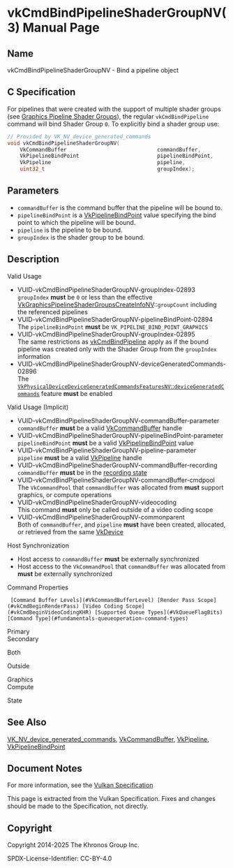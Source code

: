 # vkCmdBindPipelineShaderGroupNV(3) Manual Page

## Name

vkCmdBindPipelineShaderGroupNV - Bind a pipeline object



## [](#_c_specification)C Specification

For pipelines that were created with the support of multiple shader groups (see [Graphics Pipeline Shader Groups](https://registry.khronos.org/vulkan/specs/latest/html/vkspec.html#graphics-shadergroups)), the regular `vkCmdBindPipeline` command will bind Shader Group `0`. To explicitly bind a shader group use:

```c++
// Provided by VK_NV_device_generated_commands
void vkCmdBindPipelineShaderGroupNV(
    VkCommandBuffer                             commandBuffer,
    VkPipelineBindPoint                         pipelineBindPoint,
    VkPipeline                                  pipeline,
    uint32_t                                    groupIndex);
```

## [](#_parameters)Parameters

- `commandBuffer` is the command buffer that the pipeline will be bound to.
- `pipelineBindPoint` is a [VkPipelineBindPoint](https://registry.khronos.org/vulkan/specs/latest/man/html/VkPipelineBindPoint.html) value specifying the bind point to which the pipeline will be bound.
- `pipeline` is the pipeline to be bound.
- `groupIndex` is the shader group to be bound.

## [](#_description)Description

Valid Usage

- [](#VUID-vkCmdBindPipelineShaderGroupNV-groupIndex-02893)VUID-vkCmdBindPipelineShaderGroupNV-groupIndex-02893  
  `groupIndex` **must** be `0` or less than the effective [VkGraphicsPipelineShaderGroupsCreateInfoNV](https://registry.khronos.org/vulkan/specs/latest/man/html/VkGraphicsPipelineShaderGroupsCreateInfoNV.html)::`groupCount` including the referenced pipelines
- [](#VUID-vkCmdBindPipelineShaderGroupNV-pipelineBindPoint-02894)VUID-vkCmdBindPipelineShaderGroupNV-pipelineBindPoint-02894  
  The `pipelineBindPoint` **must** be `VK_PIPELINE_BIND_POINT_GRAPHICS`
- [](#VUID-vkCmdBindPipelineShaderGroupNV-groupIndex-02895)VUID-vkCmdBindPipelineShaderGroupNV-groupIndex-02895  
  The same restrictions as [vkCmdBindPipeline](https://registry.khronos.org/vulkan/specs/latest/man/html/vkCmdBindPipeline.html) apply as if the bound pipeline was created only with the Shader Group from the `groupIndex` information
- [](#VUID-vkCmdBindPipelineShaderGroupNV-deviceGeneratedCommands-02896)VUID-vkCmdBindPipelineShaderGroupNV-deviceGeneratedCommands-02896  
  The [`VkPhysicalDeviceDeviceGeneratedCommandsFeaturesNV`::`deviceGeneratedCommands`](https://registry.khronos.org/vulkan/specs/latest/html/vkspec.html#features-deviceGeneratedCommandsNV) feature **must** be enabled

Valid Usage (Implicit)

- [](#VUID-vkCmdBindPipelineShaderGroupNV-commandBuffer-parameter)VUID-vkCmdBindPipelineShaderGroupNV-commandBuffer-parameter  
  `commandBuffer` **must** be a valid [VkCommandBuffer](https://registry.khronos.org/vulkan/specs/latest/man/html/VkCommandBuffer.html) handle
- [](#VUID-vkCmdBindPipelineShaderGroupNV-pipelineBindPoint-parameter)VUID-vkCmdBindPipelineShaderGroupNV-pipelineBindPoint-parameter  
  `pipelineBindPoint` **must** be a valid [VkPipelineBindPoint](https://registry.khronos.org/vulkan/specs/latest/man/html/VkPipelineBindPoint.html) value
- [](#VUID-vkCmdBindPipelineShaderGroupNV-pipeline-parameter)VUID-vkCmdBindPipelineShaderGroupNV-pipeline-parameter  
  `pipeline` **must** be a valid [VkPipeline](https://registry.khronos.org/vulkan/specs/latest/man/html/VkPipeline.html) handle
- [](#VUID-vkCmdBindPipelineShaderGroupNV-commandBuffer-recording)VUID-vkCmdBindPipelineShaderGroupNV-commandBuffer-recording  
  `commandBuffer` **must** be in the [recording state](#commandbuffers-lifecycle)
- [](#VUID-vkCmdBindPipelineShaderGroupNV-commandBuffer-cmdpool)VUID-vkCmdBindPipelineShaderGroupNV-commandBuffer-cmdpool  
  The `VkCommandPool` that `commandBuffer` was allocated from **must** support graphics, or compute operations
- [](#VUID-vkCmdBindPipelineShaderGroupNV-videocoding)VUID-vkCmdBindPipelineShaderGroupNV-videocoding  
  This command **must** only be called outside of a video coding scope
- [](#VUID-vkCmdBindPipelineShaderGroupNV-commonparent)VUID-vkCmdBindPipelineShaderGroupNV-commonparent  
  Both of `commandBuffer`, and `pipeline` **must** have been created, allocated, or retrieved from the same [VkDevice](https://registry.khronos.org/vulkan/specs/latest/man/html/VkDevice.html)

Host Synchronization

- Host access to `commandBuffer` **must** be externally synchronized
- Host access to the `VkCommandPool` that `commandBuffer` was allocated from **must** be externally synchronized

Command Properties

     [Command Buffer Levels](#VkCommandBufferLevel) [Render Pass Scope](#vkCmdBeginRenderPass) [Video Coding Scope](#vkCmdBeginVideoCodingKHR) [Supported Queue Types](#VkQueueFlagBits) [Command Type](#fundamentals-queueoperation-command-types)

Primary  
Secondary

Both

Outside

Graphics  
Compute

State

## [](#_see_also)See Also

[VK\_NV\_device\_generated\_commands](https://registry.khronos.org/vulkan/specs/latest/man/html/VK_NV_device_generated_commands.html), [VkCommandBuffer](https://registry.khronos.org/vulkan/specs/latest/man/html/VkCommandBuffer.html), [VkPipeline](https://registry.khronos.org/vulkan/specs/latest/man/html/VkPipeline.html), [VkPipelineBindPoint](https://registry.khronos.org/vulkan/specs/latest/man/html/VkPipelineBindPoint.html)

## [](#_document_notes)Document Notes

For more information, see the [Vulkan Specification](https://registry.khronos.org/vulkan/specs/latest/html/vkspec.html#vkCmdBindPipelineShaderGroupNV)

This page is extracted from the Vulkan Specification. Fixes and changes should be made to the Specification, not directly.

## [](#_copyright)Copyright

Copyright 2014-2025 The Khronos Group Inc.

SPDX-License-Identifier: CC-BY-4.0